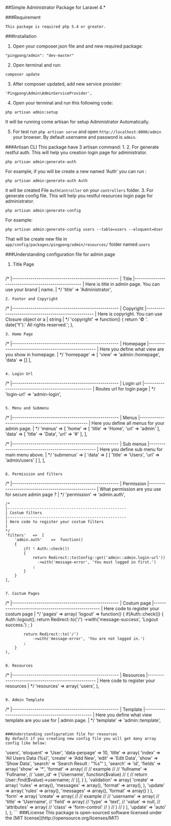 ##Simple Administrator Package for Laravel 4.*

###Requirement

```
This package is required php 5.4 or greater.
```

###Installation

1. Open your composer.json file and and new required package:

  ```
  "pingpong/admin": "dev-master"
  ```

2. Open terminal and run:

  ```
  composer update
  ```

3. After composer updated, add new service provider:

  ```
  'Pingpong\Admin\AdminServiceProvider',
  ```

4. Open your terminal and run this following code:
  
  ```
  php artisan admin:setup
  ```
  
  It will be running come artisan for setup Administrator Automatically. 
  
5. For test run `php artisan serve` and open `http://localhost:8000/admin` your browser.
   By default username and password is `admin`.

###Artisan CLI
This package have 3 artisan command:
1. 
2. For generate restful auth. This will help you creation login page for administrator.
  ```
  php artisan admin:generate-auth  
  ```
  For example, if you will be create a new named 'Auth' you can run :
  ```
  php artisan admin:generate-auth Auth
  ```
  it will be created File `AuthController` on your `controllers` folder.
3. For generate config file. This will help you restful resources login page for administrator.
  ```
  php artisan admin:generate-config  
  ```
  For example:
  ```
  php artisan admin:generate-config users --table=users --eloquent=User
  ```
  That will be create new file in `app/config/packages/pingpong/admin/resources/` folder named `users`  

###Understanding configuration file for admin page 
1. Title Page
   ```
  /*
	|----------------------------------------------------
	| Title
	|----------------------------------------------------
	| Here is title in admin page. You can use your brand
	| name.
	|
	*/
	'title'			=>	'Administrator',

   ```
2. Footer and Copyright
  ```
  /*
	|----------------------------------------------------
	| Copyright
	|----------------------------------------------------
	| Here is copyright. You can use Closure object or a
	| string
	|
	*/
	'copyright'		=>	function()
	{
		return '&COPY; '. date('Y').' All rights reserved.';
	},

  ```
3. Home Page

  ```
  /*
	|----------------------------------------------------
	| Homepage
	|----------------------------------------------------
	| Here you define what view are you show in homepage.
	|
	*/
	'homepage'		=>	[
		'view'	=>	'admin::homepage',
		'data'	=>	[]
	],
  ```
  
4. Login Url

  ```
  /*
	|----------------------------------------------------
	| Login url
	|----------------------------------------------------
	| Routes url for login page
	|
	*/
	'login-url'	=>	'admin-login',
  ```
  
5. Menu and Submenu

  ```
  /*
	|----------------------------------------------------
	| Menus
	|----------------------------------------------------
	| Here you define all menus for your admin page.
	|
	*/
	'menus'			=>	[
		'home'	=>	[
			'title'		=>	'Home',
			'url'		=>	'admin'
		],
		'data'	=>	[
			'title'		=>	'Data',
			'url'		=>	'#'
		],
	],

  /*
	|----------------------------------------------------
	| Sub menus
	|----------------------------------------------------
	| Here you define sub menu for main menu above.
	|
	*/
	'submenus'	=>	[
		'data'	=>	[
			[
				'title'	=>	'Users',
				'url'	=>	'admin/users'
			]
		],
	],
  ```
  
6. Permission and filters

  ```
  /*
	|----------------------------------------------------
	| Permission
	|----------------------------------------------------
	| What permission are you use for secure admin page ?
	|
	*/
	'permission'	=>	'admin.auth',

	/*
	|----------------------------------------------------
	| Costum filters
	|----------------------------------------------------
	| Here code to register your costum filters
	|
	*/
	'filters'	=>	[
		'admin.auth'	=>	function()
		{
			if( ! Auth::check())
			{
				return Redirect::to(Config::get('admin::admin.login-url'))
				  ->with('message-error', 'You must logged in first.')
				;
			}
		}
	],

  ```
  
7. Costum Pages

  ```
  /*
	|----------------------------------------------------
	| Costum page
	|----------------------------------------------------
	| Here code to register your costum page
	|
	*/
	'pages'	=>	array(
		'logout' 	=>	function()
		{
			if(Auth::check())
			{
				Auth::logout();
				return Redirect::to('/')
					->with('message-success', 'Logout success.')
				;
			}

			return Redirect::to('/')
				->with('message-error', 'You are not logged in.')
			;
		}
	),
  ```

8. Resources

  ```
  /*
	|----------------------------------------------------
	| Resources
	|----------------------------------------------------
	| Here code to register your resources
	|
	*/
	'resources'	=>	array(
		'users',
	),
  ```

9. Admin Template

  ```
  /*
	|----------------------------------------------------
	| Template
	|----------------------------------------------------
	| Here you define what view template are you use for
	| admin page. 
	|
	*/
	'template'	=>	'admin::template',
  ```

###Understanding configuration file for resources 
By default if you creating new config file you will get many array config like below:

```
<?php

return array(

	'table'     		=>  'users',

	'eloquent'  		=>  'User',

	'data-perpage'  	=>  10,

	'title'   		=>  array(
		'index'         =>  'All Users Data (%s)',
		'create'        =>  'Add New',
		'edit'          =>  'Edit Data',
		'show'          =>  'Show Data',
		'search'        =>  'Search Result : "%s"'
	),

	'search'  		=> 	'id',

	'fields'  		=> 	array(
		'show'		=>	'*',
		'format'	=>	array(
			//
			// example
			//
			// 	'fullname'	=>	'Fullname',
			// 	'user_id'	=>	['Username', function($value)
			// 	{
			// 		return User::find($value)->username;
			// 	}],

		)
	),

	'validation'	=>	array(
		'create'	=>	array(
			'rules'		=>	array(),
			'messages'	=>	array(),
			'format'	=>	array(),
		),
		'update'	=>	array(
			'rules'		=>	array(),
			'messages'	=>	array(),
			'format'	=>	array()
		)
	),

	'form'    		=>  array(
		'create'	=>	array(
			
			//
			// 	example
			//
			//	'username'	=>	array(
			//		'title'	=>	'Username',
			//		'field'	=>	array(
			//			'type'			=>	'text',
			//			'value'			=>	null,
			//			'attributes'	=>	array(
			//				'class'	=>	'form-control'
			//			)
			//		)
			//	)
		),
		'update'	=>	'auto'
	),
);
```
###License
This package is open-sourced software licensed under the [MIT license](http://opensource.org/licenses/MIT)
